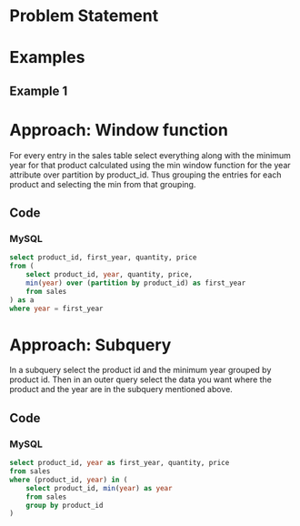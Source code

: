 # Problem Statement

# Examples
## Example 1

# Approach: Window function
For every  entry in the sales table select everything along with the minimum year for that product calculated using the min window function for the year attribute over partition by product_id. Thus grouping the entries for each product and selecting the min from that grouping.
## Code
### MySQL
```sql
select product_id, first_year, quantity, price
from (
    select product_id, year, quantity, price,
    min(year) over (partition by product_id) as first_year
    from sales
) as a
where year = first_year
```
# Approach: Subquery
In a subquery select the product id and the minimum year grouped by product id.
Then in an outer query select the data you want where the product and the year are in the subquery mentioned above.
## Code
### MySQL
```sql
select product_id, year as first_year, quantity, price
from sales
where (product_id, year) in (
    select product_id, min(year) as year
    from sales
    group by product_id
)
```